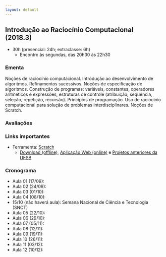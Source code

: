 ```yaml
---
layout: default
---
```


## Introdução ao Raciocínio Computacional (2018.3)
+ 30h (presencial: 24h; extraclasse: 6h)
  + Encontro às segundas, das 20h30 às 22h30

### Ementa
Noções de raciocínio computacional. Introdução ao desenvolvimento de algoritmos. Refinamentos sucessivos. Noções de especificação de algoritmos. Construção de programas: variáveis, constantes, operadores aritméticos e expressões, estruturas de controle (atribuição, sequencia, seleção, repetição, recursão). Princípios de programação. Uso de raciocínio computacional para solução de problemas interdisciplinares. Noções de Scratch.

### Avaliações

### Links importantes
+ Ferramenta: [Scratch](https://scratch.mit.edu/)
  + [Download (offline)](https://scratch.mit.edu/download), [Aplicação Web (online)](https://scratch.mit.edu/projects/editor/?tip_bar=home) e [Projetos anteriores da UFSB](https://scratch.mit.edu/search/projects?q=ufsb)

### Cronograma
+ Aula 01 (17/09): 
+ Aula 02 (24/09): 
+ Aula 03 (01/10): 
+ Aula 04 (08/10): 
+ 15/10 (não haverá aula): Semana Nacional de Ciência e Tecnologia (SNCT)
+ Aula 05 (22/10): 
+ Aula 06 (29/10): 
+ Aula 07 (05/11): 
+ Aula 08 (12/11): 
+ Aula 09 (19/11): 
+ Aula 10 (26/11): 
+ Aula 11 (03/12): 
+ Aula 12 (10/12): 
